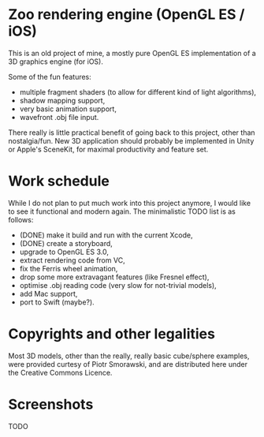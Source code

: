 # Zoo rendering engine (OpenGL ES / iOS)

This is an old project of mine, a mostly pure OpenGL ES implementation of a 3D graphics engine (for iOS).

Some of the fun features:
* multiple fragment shaders (to allow for different kind of light algorithms),
* shadow mapping support,
* very basic animation support,
* wavefront .obj file input.

There really is little practical benefit of going back to this project, other than nostalgia/fun.
New 3D application should probably be implemented in Unity or Apple's SceneKit, for maximal productivity and feature set.

# Work schedule

While I do not plan to put much work into this project anymore, I would like to see it functional and modern again. The minimalistic TODO list is as follows:

* (DONE) make it build and run with the current Xcode,
* (DONE) create a storyboard, 
* upgrade to OpenGL ES 3.0,
* extract rendering code from VC,
* fix the Ferris wheel animation,
* drop some more extravagant features (like Fresnel effect),
* optimise .obj reading code (very slow for not-trivial models),
* add Mac support,
* port to Swift (maybe?).

# Copyrights and other legalities

Most 3D models, other than the really, really basic cube/sphere examples, were provided curtesy of Piotr Smorawski, and are distributed here under the Creative Commons Licence.

# Screenshots

TODO